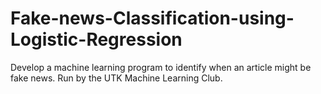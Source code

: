 # Fake-news-Classification-using-Logistic-Regression
Develop a machine learning program to identify when an article might be fake news. Run by the UTK Machine Learning Club.
